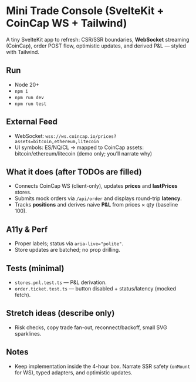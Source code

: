 # Mini Trade Console (SvelteKit + CoinCap WS + Tailwind)

A tiny SvelteKit app to refresh: CSR/SSR boundaries, **WebSocket** streaming (CoinCap), order POST flow, optimistic updates, and derived P&L — styled with Tailwind.

## Run

- Node 20+
- `npm i`
- `npm run dev`
- `npm run test`

## External Feed

- WebSocket: `wss://ws.coincap.io/prices?assets=bitcoin,ethereum,litecoin`
- UI symbols: ES/NQ/CL → mapped to CoinCap assets: bitcoin/ethereum/litecoin (demo only; you’ll narrate why)

## What it does (after TODOs are filled)

- Connects CoinCap WS (client-only), updates **prices** and **lastPrices** stores.
- Submits mock orders via `/api/order` and displays round-trip **latency**.
- Tracks **positions** and derives naive **P&L** from prices × qty (baseline 100).

## A11y & Perf

- Proper labels; status via `aria-live="polite"`.
- Store updates are batched; no prop drilling.

## Tests (minimal)

- `stores.pnl.test.ts` — P&L derivation.
- `order.ticket.test.ts` — button disabled + status/latency (mocked fetch).

## Stretch ideas (describe only)

- Risk checks, copy trade fan-out, reconnect/backoff, small SVG sparklines.

## Notes

- Keep implementation inside the 4-hour box. Narrate SSR safety (`onMount` for WS), typed adapters, and optimistic updates.
